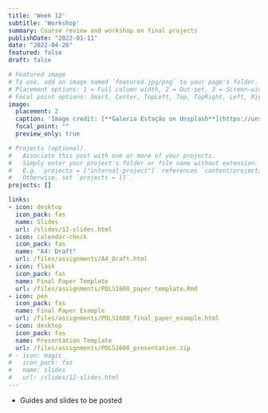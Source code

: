 ```yaml
---
title: 'Week 12'
subtitle: 'Workshop'
summary: Course review and workshop on final projects
publishDate: "2022-01-11"
date: "2022-04-26"
featured: false
draft: false

# Featured image
# To use, add an image named `featured.jpg/png` to your page's folder.
# Placement options: 1 = Full column width, 2 = Out-set, 3 = Screen-width
# Focal point options: Smart, Center, TopLeft, Top, TopRight, Left, Right, BottomLeft, Bottom, BottomRight
image:
  placement: 2
  caption: 'Image credit: [**Galeria Estação on Unsplash**](https://unsplash.com/photos/O3HV8daFgKw)'
  focal_point: ""
  preview_only: true

# Projects (optional).
#   Associate this post with one or more of your projects.
#   Simply enter your project's folder or file name without extension.
#   E.g. `projects = ["internal-project"]` references `content/project/deep-learning/index.md`.
#   Otherwise, set `projects = []`.
projects: []

links:
- icon: desktop
  icon_pack: fas
  name: Slides
  url: /slides/12-slides.html
- icon: calendar-check
  icon_pack: fas
  name: "A4: Draft"
  url: /files/assignments/A4_Draft.html
- icon: flask
  icon_pack: fas
  name: Final Paper Template
  url: /files/assignments/POLS1600_paper_template.Rmd
- icon: pen
  icon_pack: fas
  name: Final Paper Example
  url: /files/assignments/POLS1600_final_paper_example.html
- icon: desktop
  icon_pack: fas
  name: Presentation Template
  url: /files/assignments/POLS1600_presentation.zip
# - icon: magic
#   icon_pack: fas
#   name: slides
#   url: /slides/12-slides.html
---
```



- Guides and slides to be posted
